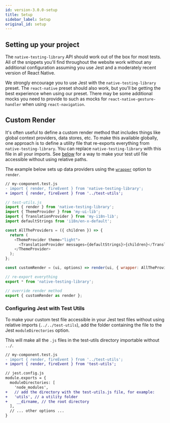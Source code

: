 ```yaml
---
id: version-3.0.0-setup
title: Setup
sidebar_label: Setup
original_id: setup
---
```


## Setting up your project

The `native-testing-library` API should work out of the box for most tests. All of the snippets
you'll find throughout the website work without any additional configuration assuming you use Jest
and a moderately recent version of React Native.

We strongly encourage you to use Jest with the `native-testing-library` preset. The `react-native`
preset should also work, but you'll be getting the best experience when using our preset. There may
be some additional mocks you need to provide to such as mocks for `react-native-gesture-handler`
when using `react-navigation`.

## Custom Render

It's often useful to define a custom render method that includes things like global context
providers, data stores, etc. To make this available globally, one approach is to define a utility
file that re-exports everything from `native-testing-library`. You can replace
`native-testing-library` with this file in all your imports. See
[below](#configuring-jest-with-test-utils) for a way to make your test util file accessible without
using relative paths.

The example below sets up data providers using the [`wrapper`](api-main.md#render-options) option to
`render`.

```diff
// my-component.test.js
- import { render, fireEvent } from 'native-testing-library';
+ import { render, fireEvent } from '../test-utils';
```

```js
// test-utils.js
import { render } from 'native-testing-library';
import { ThemeProvider } from 'my-ui-lib';
import { TranslationProvider } from 'my-i18n-lib';
import defaultStrings from 'i18n/en-x-default';

const AllTheProviders = ({ children }) => {
  return (
    <ThemeProvider theme="light">
      <TranslationProvider messages={defaultStrings}>{children}</TranslationProvider>
    </ThemeProvider>
  );
};

const customRender = (ui, options) => render(ui, { wrapper: AllTheProviders, ...options });

// re-export everything
export * from 'native-testing-library';

// override render method
export { customRender as render };
```

### Configuring Jest with Test Utils

To make your custom test file accessible in your Jest test files without using relative imports
(`../../test-utils`), add the folder containing the file to the Jest `moduleDirectories` option.

This will make all the `.js` files in the test-utils directory importable without `../`.

```diff
// my-component.test.js
- import { render, fireEvent } from '../test-utils';
+ import { render, fireEvent } from 'test-utils';
```

```diff
// jest.config.js
module.exports = {
  moduleDirectories: [
    'node_modules',
+   // add the directory with the test-utils.js file, for example:
+   'utils', // a utility folder
+    __dirname, // the root directory
  ],
  // ... other options ...
}
```
